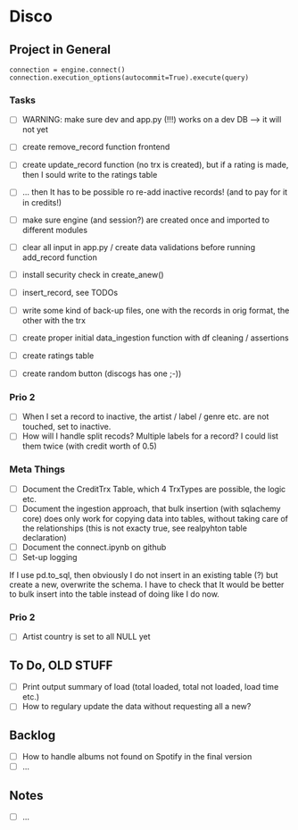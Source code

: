 # Disco

## Project in General

    connection = engine.connect()
    connection.execution_options(autocommit=True).execute(query)

### Tasks

- [ ] WARNING: make sure dev and app.py (!!!) works on a dev DB --> it will not yet
- [ ] create remove_record function frontend
- [ ] create update_record function (no trx is created), but if a rating is made, then I sould write to the ratings table
- [ ] ... then It has to be possible ro re-add inactive records! (and to pay for it in credits!)
- [ ] make sure engine (and session?) are created once and imported to different modules
- [ ] clear all input in app.py / create data validations before running add_record function
- [ ] install security check in create_anew()
- [ ] insert_record, see TODOs

- [ ] write some kind of back-up files, one with the records in orig format, the other with the trx
- [ ] create proper initial data_ingestion function with df cleaning / assertions

- [ ] create ratings table
- [ ] create random button (discogs has one ;-))

### Prio 2

- [ ] When I set a record to inactive, the artist / label / genre etc. are not touched, set to inactive.
- [ ] How will I handle split recods? Multiple labels for a record? I could list them twice (with credit worth of 0.5)

### Meta Things

- [ ] Document the CreditTrx Table, which 4 TrxTypes are possible, the logic etc.
- [ ] Document the ingestion approach, that bulk insertion (with sqlachemy core) does only work for copying data into tables, without taking care of the relationships (this is not exacty true, see realpyhton table declaration)
- [ ] Document the connect.ipynb on github
- [ ] Set-up logging

If I use pd.to_sql, then obviously I do not insert in an existing table (?) but create a new, overwrite the schema. I have to check that
It would be better to bulk insert into the table instead of doing like I do now.

### Prio 2

- [ ] Artist country is set to all NULL yet

## To Do, OLD STUFF

- [ ] Print output summary of load (total loaded, total not loaded, load time etc.)
- [ ] How to regulary update the data without requesting all a new?

## Backlog

- [ ] How to handle albums not found on Spotify in the final version
- [ ] ...

## Notes

- [ ] ...
  